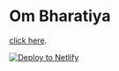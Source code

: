 # Om Bharatiya


[click here](http://www.ombharatiya.codes/).

[![Deploy to Netlify](https://www.netlify.com/img/deploy/button.svg)](https://app.netlify.com/start/deploy?repository=https://github.com/ombharatiya/about-a-potato)
